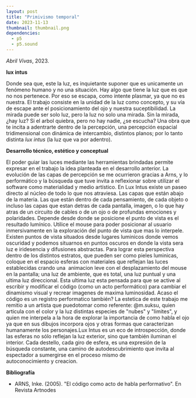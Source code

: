 ```yaml
---
layout: post
title: "Primivismo temporal"
date: 2023-11-13
thumbnail: thumbnail.png
dependencies:
  - p5
  - p5.sound
---
```


<div id="div-sketch">
  <script type="text/javascript" src="sketch.js"></script>
</div>

_Abril Vivas_, 2023.

**lux intus**

Donde sea que, este la luz, es inquietante suponer que es unicamente un fenómeno humano y no una situación. Hay algo que tiene la luz que es que no nos pertenece. Por eso se escapa, como intente plasmar, ya que no es nuestra. El trabajo consiste en la unidad de la luz como concepto, y su vía de escape ante el posicionamiento del ojo y nuestra suceptibilidad. La mirada puede ser solo luz, pero la luz no solo una mirada. Sin la mirada, ¿hay luz? Si el arbol quiebra, pero no hay nadie, ¿se escucha? Una obra que te incita a adentrarte dentro de la percepción, una percepción espacial tridimensional con dinámica de intercambio, distintos planos; por lo tanto distinta _lux intus_ (la luz que va por adentro).

**Desarrollo técnico, estético y conceptual**

El poder guiar las luces mediante las herramientas brindadas permite expresar en el trabajo la idea planteada en el desarrollo anterior. La evolución de las capas de percepción se me ocurrieron gracias a Arns, y lo performático y la búsqueda que tuve invita a reflexionar sobre utilizar el software como materialidad y medio artístico. En Lux Intus existe un paseo directo al núcleo de todo lo que nos atraviesa. Las capas que están abajo de la materia. Las que están dentro de cada pensamiento, de cada objeto o incluso las capas que estan detras de cada pantalla, imagen, o lo que hay atras de un circuito de cables o de un ojo o de profundas emociones y polaridades. Depende desde donde se posicione el punto de vista es el resultado lumínico. Utilice el mouse para poder posicionar al usuario inmersivamente en la exploración del punto de vista que mas lo interpele. Existen puntos de vista situados desde lugares luminicos donde vemos oscuridad y podemos situarnos en puntos oscuros en donde la vista sera luz e iridesencia y difusiones abstractas. Para lograr esta perspectiva dentro de los distintos estratos, que pueden ser como pieles luminicas, coloque en el espacio esferas con materiales que reflejan las luces establecidas crando una  animacion leve con el desplazamiento del mouse en la pantalla; una luz de ambiente, que es total, una luz puntual y una ultima luz direccional. Esta ultima luz esta pensada para que se active al escribir y modificar el código (como un acto performático) para cambiar el dinamismo visual y recrear imagenes de maxima luminosidad. Acaso el código es un registro performatico también? La estetica de este trabajo me remitio a un artista que puedotomar como referente: @m.suksu, quien articula con el color y la luz distintas especies de "nubes" y "limites", y quien me interpela a la hora de explorar la importancia de como habla el ojo ya que en sus dibujos incorpora ojos y otras formas que caracterizan humanamente los personajes.Lux Intus es un eco de introspección, donde las esferas no sólo reflejan la luz exterior, sino que también iluminan el interior. Cada destello, cada giro de esfera, es una expresión de la búsqueda constante, una camino de autodescubrimiento que invita al espectador a sumergirse en el proceso mismo de autoconocimiento y creacion.

**Bibliografía**

- ARNS, Inke. (2005). "El código como acto de habla performativo". En Revista Artnodes
